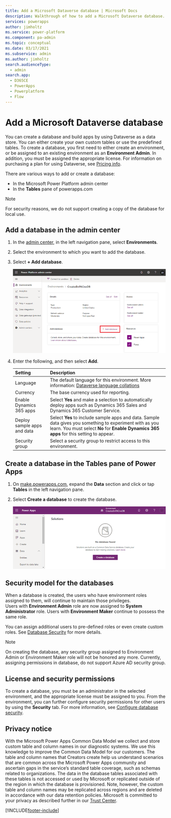 ```yaml
---
title: Add a Microsoft Dataverse database | Microsoft Docs
description: Walkthrough of how to add a Microsoft Dataverse database.
services: powerapps
author: jimholtz
ms.service: power-platform
ms.component: pa-admin
ms.topic: conceptual
ms.date: 03/17/2021
ms.subservice: admin
ms.author: jimholtz
search.audienceType: 
  - admin
search.app:
  - D365CE
  - PowerApps
  - Powerplatform
  - Flow
---
```

# Add a Microsoft Dataverse database

You can create a database and build apps by using Dataverse as a data store. You can either create your own custom tables or use the predefined tables. To create a database, you first need to either create an environment, or be assigned to an existing environment as an **Environment Admin**. In addition, you must be assigned the appropriate license. For information on purchasing a plan for using Dataverse, see [Pricing info](pricing-billing-skus.md).

There are various ways to add or create a database:

- In the Microsoft Power Platform admin center
- In the **Tables** pane of powerapps.com

> [!NOTE]
> For security reasons, we do not support creating a copy of the database for local use.

## Add a database in the admin center
1. In the [admin center](https://admin.powerplatform.microsoft.com), in the left navigation pane, select **Environments**.
    
2. Select the environment to which you want to add the database.

3. Select **+ Add database**. 
    
    ![Add a database](./media/add-database.png)

4. Enter the following, and then select **Add**.

   |Setting  |Description  |
   |---------|---------|
   |Language     | The default language for this environment. More information: [Dataverse language collations](language-collations.md)     |
   |Currency     | The base currency used for reporting.         |
   |Enable Dynamics 365 apps | Select **Yes** and make a selection to automatically deploy apps such as Dynamics 365 Sales and Dynamics 365 Customer Service. |
   |Deploy sample apps and data     | Select **Yes** to include sample apps and data. Sample data gives you something to experiment with as you learn. You must select **No** for **Enable Dynamics 365 apps** for this setting to appear.        |
   |Security group | Select a security group to restrict access to this environment. |

## Create a database in the Tables pane of Power Apps
1. On [make.powerapps.com](https://make.powerapps.com), expand the **Data** section and click or tap **Tables** in the left navigation pane.

2. Select **Create a database** to create the database.

    ![Create database from tables](./media/create-database.png)

## Security model for the databases
When a database is created, the users who have environment roles assigned to them, will continue to maintain those privileges.  
    Users with **Environment Admin** role are now assigned to **System Administrator** role. 
    Users with **Environment Maker** continue to possess the same role.

You can assign additional users to pre-defined roles or even create custom roles. See [Database Security](database-security.md) for more details.

> [!NOTE]
> On creating the database, any security group assigned to Environment Admin or Environment Maker role will not be honored any more. Currently, assigning permissions in database, do not support Azure AD security group.


## License and security permissions
To create a database, you must be an administrator in the selected environment, and the appropriate license must be assigned to you. From the environment, you can further configure security permissions for other users by using the **Security** tab. For more information, see [Configure database security](database-security.md).

## Privacy notice
With the Microsoft Power Apps Common Data Model we collect and store custom table and column names in our diagnostic systems.  We use this knowledge to improve the Common Data Model for our customers. The table and column names that Creators create help us understand scenarios that are common across the Microsoft Power Apps community and ascertain gaps in the service’s standard table coverage, such as schemas related to organizations. The data in the database tables associated with these tables is not accessed or used by Microsoft or replicated outside of the region in which the database is provisioned. Note, however, the custom table and column names may be replicated across regions and are deleted in accordance with our data retention policies. Microsoft is committed to your privacy as described further in our [Trust Center](https://www.microsoft.com/trustcenter/Privacy/default.aspx).


[!INCLUDE[footer-include](../includes/footer-banner.md)]